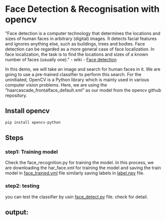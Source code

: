 # Face Detection & Recognisation with opencv
"Face detection is a computer technology that determines the locations and sizes of human faces in arbitrary (digital) images. It detects facial features and ignores anything else, such as buildings, trees and bodies. Face detection can be regarded as a more general case of face localization. In face localization, the task is to find the locations and sizes of a known number of faces (usually one)." - wiki - [Face detection](https://en.wikipedia.org/wiki/Face_detection)

In this demo, we will take an image and search for human faces in it. We are going to use a pre-trained classifier to perform this search. 
For the uninitiated, OpenCV is a Python library which is mainly used in various computer vision problems.
Here, we are using the “haarcascade_frontalface_default.xml” as our model from the opencv github repository.

## Install opencv
```bash
pip install opencv-python
```

## Steps
### step1: Training model
Check the face_recognition.py for training the model. In this process, we are downloading the har_face.xml for training the model and saving the train model in [face_trained.yml]() file similarly saving labels in [label.npy]() file.
### step2: testing
you can test the classifier by usin [face_detect.py]() file. check for detail.

## output:
